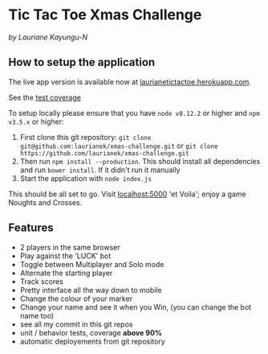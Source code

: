 # Tic Tac Toe Xmas Challenge
*by Lauriane Kayungu-N*

## How to setup the application
The live app version is available now at [laurianetictactoe.herokuapp.com](http://laurianetictactoe.herokuapp.com).

See the [test coverage](http://laurianetictactoe.herokuapp.com/coverage)

To setup locally please ensure that you have `node v0.12.2` or higher and `npm v3.5.x` or higher:

1. First clone this git repository: `git clone git@github.com:laurianek/xmas-challenge.git` or `git clone https://github.com/laurianek/xmas-challenge.git`
2. Then run `npm install --production`. This should install all dependencies and run `bower install`. If it didn't run it manually
3. Start the application with `node index.js`

This should be all set to go. 
Visit [localhost:5000](http://localhost:5000) 'et Voila'; enjoy a game Noughts and Crosses.

## Features
- 2 players in the same browser
- Play against the 'LUCK' bot
- Toggle between Multiplayer and Solo mode
- Alternate the starting player
- Track scores
- Pretty interface all the way down to mobile
- Change the colour of your marker
- Change your name and see it when you Win, (you can change the bot name too)
- see all my commit in this git repos 
- unit / behavior tests, coverage **above 90%**
- automatic deployements from git repository